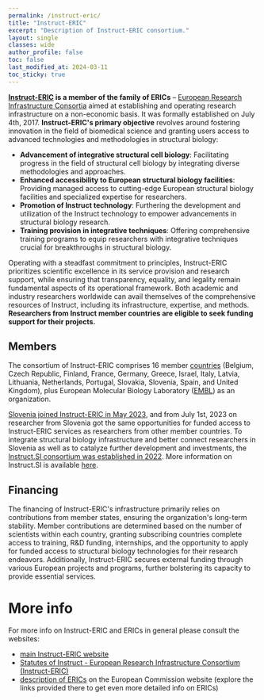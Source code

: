 ```yaml
---
permalink: /instruct-eric/
title: "Instruct-ERIC"
excerpt: "Description of Instruct-ERIC consortium."
layout: single
classes: wide
author_profile: false
toc: false
last_modified_at: 2024-03-11
toc_sticky: true
---
```


**[Instruct-ERIC](https://instruct-eric.org) is a member of the family of ERICs** – [European Research Infrastructure Consortia](https://research-and-innovation.ec.europa.eu/strategy/strategy-2020-2024/our-digital-future/european-research-infrastructures/eric_en) aimed at establishing and operating research infrastructure on a non-economic basis. It was formally established on July 4th, 2017. **Instruct-ERIC's primary objective** revolves around fostering innovation in the field of biomedical science and granting users access to advanced technologies and methodologies in structural biology:
- **Advancement of integrative structural cell biology**: Facilitating progress in the field of structural cell biology by integrating diverse methodologies and approaches.
- **Enhanced accessibility to European structural biology facilities**: Providing managed access to cutting-edge European structural biology facilities and specialized expertise for researchers.
- **Promotion of Instruct technology**: Furthering the development and utilization of the Instruct technology to empower advancements in structural biology research.
- **Training provision in integrative techniques**: Offering comprehensive training programs to equip researchers with integrative techniques crucial for breakthroughs in structural biology.

Operating with a steadfast commitment to principles, Instruct-ERIC prioritizes scientific excellence in its service provision and research support, while ensuring that transparency, equality, and legality remain fundamental aspects of its operational framework. Both academic and industry researchers worldwide can avail themselves of the comprehensive resources of Instruct, including its infrastructure, expertise, and methods. **Researchers from Instruct member countries are eligible to seek funding support for their projects.**

## Members

The consortium of Instruct-ERIC comprises 16 member [countries](https://instruct-eric.org/countries) (Belgium, Czech Republic, Finland, France, Germany, Greece, Israel, Italy, Latvia, Lithuania, Netherlands, Portugal, Slovakia, Slovenia, Spain, and United Kingdom), plus European Molecular Biology Laboratory ([EMBL](https://www.embl.org/)) as an organization.

[Slovenia joined Instruct-ERIC in May 2023](/administration/slovenia-joins-instruct-eric), and from July 1st, 2023 on researcher from Slovenia got the same opportunities for funded access to Instruct-ERIC services as researchers from other member countries. To integrate structural biology infrastructure and better connect researchers in Slovenia as well as to catalyze further development and investments, the [Instruct.SI consortium was established in 2022](/administration/instructsi-establishment). More information on Instruct.SI is available [here](/about/).

## Financing

The financing of Instruct-ERIC's infrastructure primarily relies on contributions from member states, ensuring the organization's long-term stability. Member contributions are determined based on the number of scientists within each country, granting subscribing countries complete access to training, R&D funding, internships, and the opportunity to apply for funded access to structural biology technologies for their research endeavors. Additionally, Instruct-ERIC secures external funding through various European projects and programs, further bolstering its capacity to provide essential services.

# More info

For more info on Instruct-ERIC and ERICs in general please consult the websites:
- [main Instruct-ERIC website](https://instruct-eric.org)
- [Statutes of Instruct - European Research Infrastructure Consortium (Instruct-ERIC)](http://eur-lex.europa.eu/legal-content/EN/TXT/?uri=CELEX:32017Y0715(01))
- [description of ERICs](https://research-and-innovation.ec.europa.eu/strategy/strategy-2020-2024/our-digital-future/european-research-infrastructures/eric_en) on the European Commission website (explore the links provided there to get even more detailed info on ERICs)
